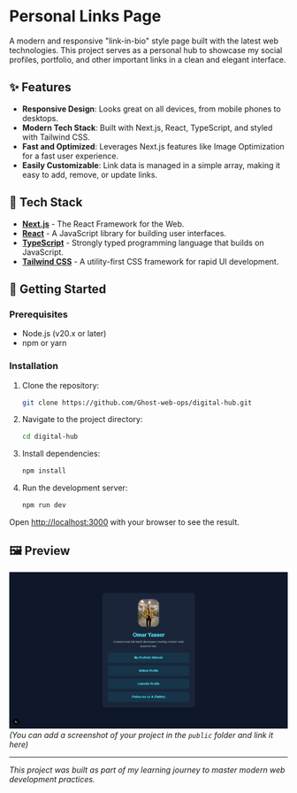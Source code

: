 # Personal Links Page

A modern and responsive "link-in-bio" style page built with the latest web technologies. This project serves as a personal hub to showcase my social profiles, portfolio, and other important links in a clean and elegant interface.

## ✨ Features

-   **Responsive Design**: Looks great on all devices, from mobile phones to desktops.
-   **Modern Tech Stack**: Built with Next.js, React, TypeScript, and styled with Tailwind CSS.
-   **Fast and Optimized**: Leverages Next.js features like Image Optimization for a fast user experience.
-   **Easily Customizable**: Link data is managed in a simple array, making it easy to add, remove, or update links.

## 🚀 Tech Stack

-   [**Next.js**](https://nextjs.org/) - The React Framework for the Web.
-   [**React**](https://react.dev/) - A JavaScript library for building user interfaces.
-   [**TypeScript**](https://www.typescriptlang.org/) - Strongly typed programming language that builds on JavaScript.
-   [**Tailwind CSS**](https://tailwindcss.com/) - A utility-first CSS framework for rapid UI development.

## 🔧 Getting Started

### Prerequisites

-   Node.js (v20.x or later)
-   npm or yarn

### Installation

1.  Clone the repository:
    ```bash
    git clone https://github.com/Ghost-web-ops/digital-hub.git
    ```
2.  Navigate to the project directory:
    ```bash
    cd digital-hub
    ```
3.  Install dependencies:
    ```bash
    npm install
    ```
4.  Run the development server:
    ```bash
    npm run dev
    ```

Open [http://localhost:3000](http://localhost:3000) with your browser to see the result.

## 🖼️ Preview

![Project Screenshot](./public/Screenshot%202025-07-13%20002217.png) 
*(You can add a screenshot of your project in the `public` folder and link it here)*

---
*This project was built as part of my learning journey to master modern web development practices.*
